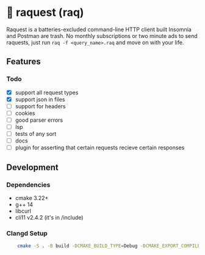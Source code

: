 # 🏓 raquest (raq)

Raquest is a batteries-excluded command-line HTTP client built Insomnia and Postman are trash. No monthly subscriptions or two minute ads to send raquests, just run `raq -f <query_name>.raq` and move on with your life.

## Features

### Todo
- [x] support all request types
- [x] support json in files
- [ ] support for headers
- [ ] cookies
- [ ] good parser errors
- [ ] lsp
- [ ] tests of any sort
- [ ] docs
- [ ] plugin for asserting that certain requests recieve certain responses

## Development

### Dependencies
- cmake 3.22+
- g++ 14
- libcurl
- cli11 v2.4.2 (it's in /include)

### Clangd Setup
```bash
    cmake -S . -B build -DCMAKE_BUILD_TYPE=Debug -DCMAKE_EXPORT_COMPILE_COMMANDS=1
```
